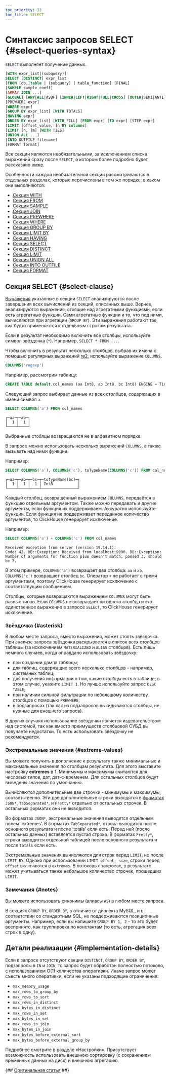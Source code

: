 ```yaml
---
toc_priority: 33
toc_title: SELECT
---
```


# Синтаксис запросов SELECT {#select-queries-syntax}

`SELECT` выполняет получение данных.

``` sql
[WITH expr_list|(subquery)]
SELECT [DISTINCT] expr_list
[FROM [db.]table | (subquery) | table_function] [FINAL]
[SAMPLE sample_coeff]
[ARRAY JOIN ...]
[GLOBAL] [ANY|ALL|ASOF] [INNER|LEFT|RIGHT|FULL|CROSS] [OUTER|SEMI|ANTI] JOIN (subquery)|table (ON <expr_list>)|(USING <column_list>)
[PREWHERE expr]
[WHERE expr]
[GROUP BY expr_list] [WITH TOTALS]
[HAVING expr]
[ORDER BY expr_list] [WITH FILL] [FROM expr] [TO expr] [STEP expr] 
[LIMIT [offset_value, ]n BY columns]
[LIMIT [n, ]m] [WITH TIES]
[UNION ALL ...]
[INTO OUTFILE filename]
[FORMAT format]
```

Все секции являются необязательными, за исключением списка выражений сразу после `SELECT`, о котором более подробно будет рассказано [ниже](#select-clause).

Особенности каждой необязательной секции рассматриваются в отдельных разделах, которые перечислены в том же порядке, в каком они выполняются:

-   [Секция WITH](with.md)
-   [Секция FROM](from.md)
-   [Секция SAMPLE](sample.md)
-   [Секция JOIN](join.md)
-   [Секция PREWHERE](prewhere.md)
-   [Секция WHERE](where.md)
-   [Секция GROUP BY](group-by.md)
-   [Секция LIMIT BY](limit-by.md)
-   [Секция HAVING](having.md)
-   [Секция SELECT](#select-clause)
-   [Секция DISTINCT](distinct.md)
-   [Секция LIMIT](limit.md)
-   [Секция UNION ALL](union-all.md)
-   [Секция INTO OUTFILE](into-outfile.md)
-   [Секция FORMAT](format.md)

## Секция SELECT {#select-clause}

[Выражения](../../syntax.md#syntax-expressions) указанные в секции `SELECT` анализируются после завершения всех вычислений из секций, описанных выше. Вернее, анализируются выражения, стоящие над агрегатными функциями, если есть агрегатные функции.
Сами агрегатные функции и то, что под ними, вычисляются при агрегации (`GROUP BY`). Эти выражения работают так, как будто применяются к отдельным строкам результата.

Если в результат необходимо включить все столбцы, используйте символ звёздочка (`*`). Например, `SELECT * FROM ...`.

Чтобы включить в результат несколько столбцов, выбрав их имена с помощью регулярных выражений [re2](https://en.wikipedia.org/wiki/RE2_(software)), используйте выражение `COLUMNS`.

``` sql
COLUMNS('regexp')
```

Например, рассмотрим таблицу:

``` sql
CREATE TABLE default.col_names (aa Int8, ab Int8, bc Int8) ENGINE = TinyLog
```

Следующий запрос выбирает данные из всех столбцов, содержащих в имени символ `a`.

``` sql
SELECT COLUMNS('a') FROM col_names
```

``` text
┌─aa─┬─ab─┐
│  1 │  1 │
└────┴────┘
```

Выбранные стоблцы возвращаются не в алфавитном порядке.

В запросе можно использовать несколько выражений `COLUMNS`, а также вызывать над ними функции.

Например:

``` sql
SELECT COLUMNS('a'), COLUMNS('c'), toTypeName(COLUMNS('c')) FROM col_names
```

``` text
┌─aa─┬─ab─┬─bc─┬─toTypeName(bc)─┐
│  1 │  1 │  1 │ Int8           │
└────┴────┴────┴────────────────┘
```

Каждый столбец, возвращённый выражением `COLUMNS`, передаётся в функцию отдельным аргументом. Также можно передавать и другие аргументы, если функция их поддерживаем. Аккуратно используйте функции. Если функция не поддерживает переданное количество аргументов, то ClickHouse генерирует исключение.

Например:

``` sql
SELECT COLUMNS('a') + COLUMNS('c') FROM col_names
```

``` text
Received exception from server (version 19.14.1):
Code: 42. DB::Exception: Received from localhost:9000. DB::Exception: Number of arguments for function plus doesn't match: passed 3, should be 2.
```

В этом примере, `COLUMNS('a')` возвращает два столбца: `aa` и `ab`. `COLUMNS('c')` возвращает столбец `bc`. Оператор `+` не работает с тремя аргументами, поэтому ClickHouse генерирует исключение с соответствущим сообщением.

Столбцы, которые возвращаются выражением `COLUMNS` могут быть разных типов. Если `COLUMNS` не возвращает ни одного столбца и это единственное выражение в запросе `SELECT`, то ClickHouse генерирует исключение.

### Звёздочка {#asterisk}

В любом месте запроса, вместо выражения, может стоять звёздочка. При анализе запроса звёздочка раскрывается в список всех столбцов таблицы (за исключением `MATERIALIZED` и `ALIAS` столбцов). Есть лишь немного случаев, когда оправдано использовать звёздочку:

-   при создании дампа таблицы;
-   для таблиц, содержащих всего несколько столбцов - например, системных таблиц;
-   для получения информации о том, какие столбцы есть в таблице; в этом случае, укажите `LIMIT 1`. Но лучше используйте запрос `DESC TABLE`;
-   при наличии сильной фильтрации по небольшому количеству столбцов с помощью `PREWHERE`;
-   в подзапросах (так как из подзапросов выкидываются столбцы, не нужные для внешнего запроса).

В других случаях использование звёздочки является издевательством над системой, так как вместо преимуществ столбцовой СУБД вы получаете недостатки. То есть использовать звёздочку не рекомендуется.

### Экстремальные значения {#extreme-values}

Вы можете получить в дополнение к результату также минимальные и максимальные значения по столбцам результата. Для этого выставите настройку **extremes** в 1. Минимумы и максимумы считаются для числовых типов, дат, дат-с-временем. Для остальных столбцов будут выведены значения по умолчанию.

Вычисляются дополнительные две строчки - минимумы и максимумы, соответственно. Эти две дополнительные строки выводятся в [форматах](../../../interfaces/formats.md) `JSON*`, `TabSeparated*`, и `Pretty*` отдельно от остальных строчек. В остальных форматах они не выводится.

Во форматах `JSON*`, экстремальные значения выводятся отдельным полем ‘extremes’. В форматах `TabSeparated*`, строка выводится после основного результата и после ‘totals’ если есть. Перед ней (после остальных данных) вставляется пустая строка. В форматах `Pretty*`, строка выводится отдельной таблицей после основного результата и после `totals` если есть.

Экстремальные значения вычисляются для строк перед `LIMIT`, но после `LIMIT BY`. Однако при использовании `LIMIT offset, size`, строки перед `offset` включаются в `extremes`. В потоковых запросах, в результате может учитываться также небольшое количество строчек, прошедших `LIMIT`.

### Замечания {#notes}

Вы можете использовать синонимы (алиасы `AS`) в любом месте запроса.

В секциях `GROUP BY`, `ORDER BY`, в отличие от диалекта MySQL, и в соответствии со стандартным SQL, не поддерживаются позиционные аргументы.
Например, если вы напишите `GROUP BY 1, 2` - то это будет воспринято, как группировка по константам (то есть, агрегация всех строк в одну).


## Детали реализации {#implementation-details}

Если в запросе отсутствуют секции `DISTINCT`, `GROUP BY`, `ORDER BY`, подзапросы в `IN` и `JOIN`, то запрос будет обработан полностью потоково, с использованием O(1) количества оперативки.
Иначе запрос может съесть много оперативки, если не указаны подходящие ограничения: 

-   `max_memory_usage`
-   `max_rows_to_group_by`
-   `max_rows_to_sort`
-   `max_rows_in_distinct`
-   `max_bytes_in_distinct`
-   `max_rows_in_set`
-   `max_bytes_in_set`
-   `max_rows_in_join`
-   `max_bytes_in_join`
-   `max_bytes_before_external_sort`
-   `max_bytes_before_external_group_by`

Подробнее смотрите в разделе «Настройки». Присутствует возможность использовать внешнюю сортировку (с сохранением временных данных на диск) и внешнюю агрегацию.

{## [Оригинальная статья](https://clickhouse.tech/docs/en/sql-reference/statements/select/) ##}
